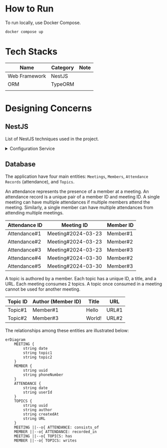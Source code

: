 # How to Run

To run locally, use Docker Compose.

```shell
docker compose up
```

# Tech Stacks

| Name          | Category | Note |
|---------------|----------|------|
| Web Framework | NestJS   |      |
| ORM           | TypeORM  |      |
|               |          |      |

# Designing Concerns

## NestJS

List of NestJS techniques used in the project.

<details>
<summary>Configuration Service</summary>

1. Custom Config Files
2. Configuration Namespaces and Partial Registration

NestJS ConfigModule supports the management of complex and nested configuration files through "namespaced" configuration
objects, using the `registerAs()` function. This method improves clarity and facilitates the handling of intricate
configuration setups.

Consider the following TypeScript code where databaseConfig is created as a namespaced configuration object:

```TypeScript
import { registerAs } from '@nestjs/config'
import * as process from 'process'

export default registerAs('database', () => ({
	host: process.env.DB_HOST || 'database',
	port: +process.env.DB_PORT || 5432,
	database: process.env.DB_NAME || 'postgres',
	username: process.env.DB_USERNAME || 'postgres',
	password: process.env.DB_PASSWORD || 'postgres',
}))
```

```TypeScript
@Module({
	imports: [ConfigModule.forRoot({
		load: [databaseConfig],
	}),
		TypeOrmModule.forRootAsync({
			imports: [ConfigModule.forFeature(databaseConfig)],
			inject: [databaseConfig.KEY],
			useFactory: async (databaseConfiguration: ConfigType<typeof databaseConfig>) => ({
				type: 'postgres',
				host: databaseConfiguration.host,
				port: databaseConfiguration.port,
				username: databaseConfiguration.username,
				password: databaseConfiguration.password,
				database: databaseConfiguration.database,
				entities: ['dist/**/*.entity.js'],
				synchronize: true,
				namingStrategy: new SnakeNamingStrategy(),
			}),
		})],
	controllers: [AppController],
	providers: [AppService],
})
export class AppModule {
}
```

Here, the forRoot method of the ConfigModule loads the configuration. Then, the forRootAsync and forFeature functions in
the TypeOrmModule and ConfigModule, respectively, are used for asynchronous method handling while injecting the defined
configuration. The databaseConfig.KEY constant, provided by registerAs(), gives access to the entire 'database'
configuration object. It is worth noting that the useFactory method receives a strongly-typed ConfigType representing
the databaseConfig.

This approach provides partial registration of configuration, enhancing modularization by associating each dedicated
configuration file with its specific feature module. Relatability between configuration and their specific feature
modules is thereby enforced—facilitating improved readability, understanding, and maintainability of the project.

</details>

## Database

The application have four main entities: `Meetings`, `Members`, `Attendance Records` (attendance), and `Topics`.

An attendance represents the presence of a member at a meeting. An attendance record is a unique pair of a member ID and
meeting ID. A single meeting can have multiple attendances if multiple members attend the meeting. Similarly, a single
member can have multiple attendances from attending multiple meetings.

| Attendance ID | Meeting ID         | Member ID |
|---------------|--------------------|-----------|
| Attendance#1  | Meeting#2024-03-23 | Member#1  |
| Attendance#2  | Meeting#2024-03-23 | Member#2  |
| Attendance#3  | Meeting#2024-03-23 | Member#3  |
| Attendance#4  | Meeting#2024-03-30 | Member#2  |
| Attendance#5  | Meeting#2024-03-30 | Member#3  |

A topic is authored by a member. Each topic has a unique ID, a title, and a URL. Each meeting consumes 2 topics. A topic
once consumed in a meeting cannot be used for another meeting.

| Topic ID | Author (Member ID) | Title  | URL   |
|----------|--------------------|--------|-------|
| Topic#1  | Member#1           | Hello  | URL#1 |
| Topic#2  | Member#3           | World! | URL#2 |

The relationships among
these entities are illustrated below:

```mermaid
erDiagram
    MEETING {
        string date
        string topic1
        string topic2
    }
    MEMBER {
        string uuid
        string phoneNumber
    }
    ATTENDANCE {
        string date
        string userId
    }
    TOPICS {
        string uuid
        string author
        string createdAt
        string URL
    }
    MEETING ||--o{ ATTENDANCE: consists_of
    MEMBER ||--o{ ATTENDANCE: recorded_in
    MEETING ||--o{ TOPICS: has
    MEMBER ||--o{ TOPICS: writes
```
